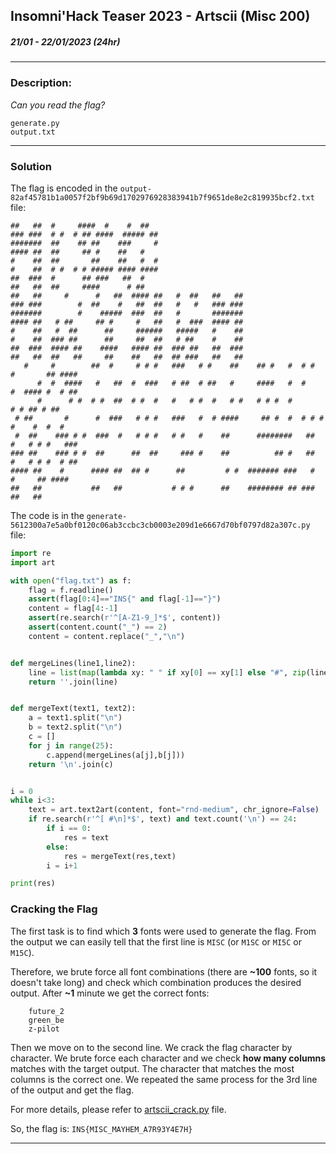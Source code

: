 ## Insomni'Hack Teaser 2023 - Artscii (Misc 200)
##### 21/01 - 22/01/2023 (24hr)
___

### Description: 

*Can you read the flag?*

```
generate.py
output.txt
```
___


### Solution

The flag is encoded in the `output-82af45781b1a0057f2bf9b69d1702976928383941b7f9651de8e2c819935bcf2.txt` file:
```
##   ##  #     ####  #    #  ##  
### ###  # #  # ## ####  ##### ##
#######  ##    ## ##    ###     #
#### ##  ##     ## #    ##   #   
#    ##  ##       ##    ##   #  #
#    ##  # #  # # ##### #### ####
##  ###  #      ## ###   ##  #   
##   ##  ##     ####      # ##   
##   ##     #      #   ##  #### ##   #  ##   ##   ##  
### ###        #  ##    #   ##  ##   #   #   ### ###  
#######        #    #####  ###  ##   #       #######  
#### ##   # ##     ## #     #   ##   #  ###  #### ##  
#    ##   #  ##      ##     ######   #####   #    ##  
#    ##  ### ##      ##     ##  ##   # ##    #    ##  
##  ###  #### ##    ####   #### ##  ### ##   ##  ###  
##   ##  ##   ##     ##    ##   ##  ## ###   ##   ##  
   #     #        ##  #     # # #   ###   # #    ##    ## #   #  # #    #       ## ####  
      #  #  ####   #   ##  #  ###   # ##  # ##   #     ####   #  #      #  #### #  # ##  
      #      # #  # #  ##  # #  #   #   # #  #   # #   # # #  #             # # ## # ##  
 # ##       #      #  ###   # # #   ###   #  # ####     ## #  #  # # #     #    #  #  #  
 #  ##    ### # #  ###  #   # # #   # #   #    ##      ########   ##    #   # # #   ###  
### ##    ### # #  ##      ##  ##     ### #    ##          ## #   ##    #   # # #  # ##  
#### ##    #      #### ##  ## #      ##         # #  ####### ###   #      #     ## ####  
##   ##           ##   ##           # # #      ##    ######## ## ###            ##   ##
```

The code is in the `generate-5612300a7e5a0bf0120c06ab3ccbc3cb0003e209d1e6667d70bf0797d82a307c.py` file:
```python
import re
import art

with open("flag.txt") as f:
	flag = f.readline()
	assert(flag[0:4]=="INS{" and flag[-1]=="}")
	content = flag[4:-1]
	assert(re.search(r'^[A-Z1-9_]*$', content))
	assert(content.count("_") == 2)
	content = content.replace("_","\n")


def mergeLines(line1,line2):
	line = list(map(lambda xy: " " if xy[0] == xy[1] else "#", zip(line1, line2)))
	return ''.join(line)


def mergeText(text1, text2):
	a = text1.split("\n")
	b = text2.split("\n")
	c = []
	for j in range(25):
		c.append(mergeLines(a[j],b[j]))
	return '\n'.join(c) 


i = 0
while i<3:
	text = art.text2art(content, font="rnd-medium", chr_ignore=False)
	if re.search(r'^[ #\n]*$', text) and text.count('\n') == 24:
		if i == 0:
			res = text
		else:
			res = mergeText(res,text)
		i = i+1

print(res)
```

### Cracking the Flag

The first task is to find which **3** fonts were used to generate the flag.
From the output we can easily tell that the first line is `MISC` (or `M1SC` or `MI5C` or `M15C`).

Therefore, we brute force all font combinations (there are **~100** fonts, so it doesn't take long)
and check which combination produces the desired output. After **~1** minute we get the correct fonts:
```
    future_2
    green_be
    z-pilot
```

Then we move on to the second line. We crack the flag character by character.
We brute force each character and we check **how many columns** matches with the target output.
The character that matches the most columns is the correct one. We repeated the same process for the
3rd line of the output and get the flag.

For more details, please refer to [artscii_crack.py](./artscii_crack.py) file.

So, the flag is: `INS{MISC_MAYHEM_A7R93Y4E7H}`

___

